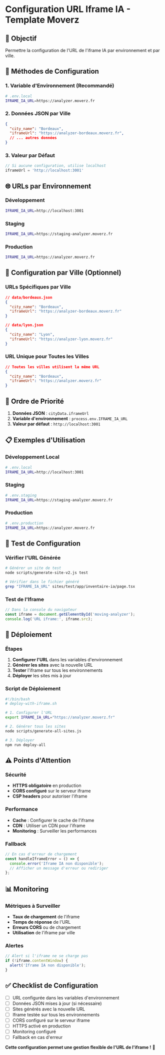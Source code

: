 # Configuration URL Iframe IA - Template Moverz

## 🎯 Objectif
Permettre la configuration de l'URL de l'iframe IA par environnement et par ville.

## 🔧 **Méthodes de Configuration**

### **1. Variable d'Environnement (Recommandé)**
```bash
# .env.local
IFRAME_IA_URL=https://analyzer.moverz.fr
```

### **2. Données JSON par Ville**
```json
{
  "city_name": "Bordeaux",
  "iframeUrl": "https://analyzer-bordeaux.moverz.fr",
  // ... autres données
}
```

### **3. Valeur par Défaut**
```javascript
// Si aucune configuration, utilise localhost
iframeUrl = 'http://localhost:3001'
```

## 🌐 **URLs par Environnement**

### **Développement**
```bash
IFRAME_IA_URL=http://localhost:3001
```

### **Staging**
```bash
IFRAME_IA_URL=https://staging-analyzer.moverz.fr
```

### **Production**
```bash
IFRAME_IA_URL=https://analyzer.moverz.fr
```

## 🏢 **Configuration par Ville (Optionnel)**

### **URLs Spécifiques par Ville**
```json
// data/bordeaux.json
{
  "city_name": "Bordeaux",
  "iframeUrl": "https://analyzer-bordeaux.moverz.fr"
}

// data/lyon.json
{
  "city_name": "Lyon", 
  "iframeUrl": "https://analyzer-lyon.moverz.fr"
}
```

### **URL Unique pour Toutes les Villes**
```json
// Toutes les villes utilisent la même URL
{
  "city_name": "Bordeaux",
  "iframeUrl": "https://analyzer.moverz.fr"
}
```

## 🔄 **Ordre de Priorité**

1. **Données JSON** : `cityData.iframeUrl`
2. **Variable d'environnement** : `process.env.IFRAME_IA_URL`
3. **Valeur par défaut** : `http://localhost:3001`

## 📋 **Exemples d'Utilisation**

### **Développement Local**
```bash
# .env.local
IFRAME_IA_URL=http://localhost:3001
```

### **Staging**
```bash
# .env.staging
IFRAME_IA_URL=https://staging-analyzer.moverz.fr
```

### **Production**
```bash
# .env.production
IFRAME_IA_URL=https://analyzer.moverz.fr
```

## 🧪 **Test de Configuration**

### **Vérifier l'URL Générée**
```bash
# Générer un site de test
node scripts/generate-site-v2.js test

# Vérifier dans le fichier généré
grep "IFRAME_IA_URL" sites/test/app/inventaire-ia/page.tsx
```

### **Test de l'Iframe**
```javascript
// Dans la console du navigateur
const iframe = document.getElementById('moving-analyzer');
console.log('URL iframe:', iframe.src);
```

## 🚀 **Déploiement**

### **Étapes**
1. **Configurer l'URL** dans les variables d'environnement
2. **Générer les sites** avec la nouvelle URL
3. **Tester** l'iframe sur tous les environnements
4. **Déployer** les sites mis à jour

### **Script de Déploiement**
```bash
#!/bin/bash
# deploy-with-iframe.sh

# 1. Configurer l'URL
export IFRAME_IA_URL="https://analyzer.moverz.fr"

# 2. Générer tous les sites
node scripts/generate-all-sites.js

# 3. Déployer
npm run deploy-all
```

## ⚠️ **Points d'Attention**

### **Sécurité**
- **HTTPS obligatoire** en production
- **CORS configuré** sur le serveur iframe
- **CSP headers** pour autoriser l'iframe

### **Performance**
- **Cache** : Configurer le cache de l'iframe
- **CDN** : Utiliser un CDN pour l'iframe
- **Monitoring** : Surveiller les performances

### **Fallback**
```javascript
// En cas d'erreur de chargement
const handleIframeError = () => {
  console.error('Iframe IA non disponible');
  // Afficher un message d'erreur ou rediriger
};
```

## 📊 **Monitoring**

### **Métriques à Surveiller**
- **Taux de chargement** de l'iframe
- **Temps de réponse** de l'URL
- **Erreurs CORS** ou de chargement
- **Utilisation** de l'iframe par ville

### **Alertes**
```javascript
// Alert si l'iframe ne se charge pas
if (!iframe.contentWindow) {
  alert('Iframe IA non disponible');
}
```

## ✅ **Checklist de Configuration**

- [ ] URL configurée dans les variables d'environnement
- [ ] Données JSON mises à jour (si nécessaire)
- [ ] Sites générés avec la nouvelle URL
- [ ] Iframe testée sur tous les environnements
- [ ] CORS configuré sur le serveur iframe
- [ ] HTTPS activé en production
- [ ] Monitoring configuré
- [ ] Fallback en cas d'erreur

**Cette configuration permet une gestion flexible de l'URL de l'iframe !** 🚀
